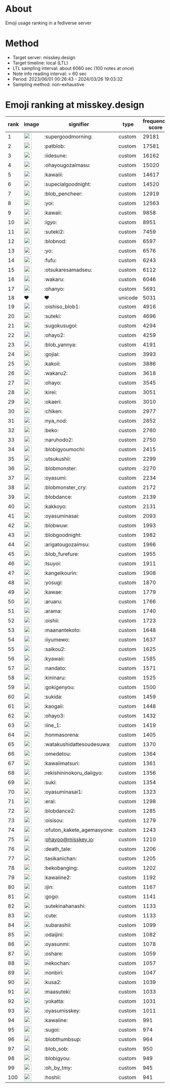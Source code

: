 # About
Emoji usage ranking in a fediverse server

# Method
- Target server: misskey.design
- Target timeline: local (LTL)
- LTL sampling interval: about 6060 sec (100 notes at once)
- Note info reading interval: > 60 sec
- Period: 2023/06/01 00:26:43 - 2024/03/26 19:03:32 
- Sampling method: non-exhaustive

# Emoji ranking at misskey.design

|rank|image|signifier|type|frequency score|
|----|----|----|----|----|
|1|<img height="24" src="https://misskey.design/emoji/supergoodmorning.webp">|:supergoodmorning:|custom|29181|
|2|<img height="24" src="https://misskey.design/emoji/patblob.webp">|:patblob:|custom|17581|
|3|<img height="24" src="https://misskey.design/emoji/iidesune.webp">|:iidesune:|custom|16162|
|4|<img height="24" src="https://misskey.design/emoji/ohayougozaimasu.webp">|:ohayougozaimasu:|custom|15020|
|5|<img height="24" src="https://misskey.design/emoji/kawaiii.webp">|:kawaiii:|custom|14617|
|6|<img height="24" src="https://misskey.design/emoji/supecialgoodnight.webp">|:supecialgoodnight:|custom|14520|
|7|<img height="24" src="https://misskey.design/emoji/blob_pencheer.webp">|:blob_pencheer:|custom|12919|
|8|<img height="24" src="https://misskey.design/emoji/yoi.webp">|:yoi:|custom|12563|
|9|<img height="24" src="https://misskey.design/emoji/kawaii.webp">|:kawaii:|custom|9858|
|10|<img height="24" src="https://misskey.design/emoji/igyo.webp">|:igyo:|custom|8951|
|11|<img height="24" src="https://misskey.design/emoji/suteki2.webp">|:suteki2:|custom|7459|
|12|<img height="24" src="https://misskey.design/emoji/blobnod.webp">|:blobnod:|custom|6597|
|13|<img height="24" src="https://misskey.design/emoji/yo.webp">|:yo:|custom|6576|
|14|<img height="24" src="https://misskey.design/emoji/fufu.webp">|:fufu:|custom|6243|
|15|<img height="24" src="https://misskey.design/emoji/otsukaresamadseu.webp">|:otsukaresamadseu:|custom|6112|
|16|<img height="24" src="https://misskey.design/emoji/wakaru.webp">|:wakaru:|custom|6046|
|17|<img height="24" src="https://misskey.design/emoji/ohanyo.webp">|:ohanyo:|custom|5691|
|18|❤|❤|unicode|5031|
|19|<img height="24" src="https://misskey.design/emoji/oishiso_blob1.webp">|:oishiso_blob1:|custom|4916|
|20|<img height="24" src="https://misskey.design/emoji/suteki.webp">|:suteki:|custom|4696|
|21|<img height="24" src="https://misskey.design/emoji/sugokusugoi.webp">|:sugokusugoi:|custom|4294|
|22|<img height="24" src="https://misskey.design/emoji/ohayo2.webp">|:ohayo2:|custom|4259|
|23|<img height="24" src="https://misskey.design/emoji/blob_yannya.webp">|:blob_yannya:|custom|4191|
|24|<img height="24" src="https://misskey.design/emoji/gojiai.webp">|:gojiai:|custom|3993|
|25|<img height="24" src="https://misskey.design/emoji/kakoii.webp">|:kakoii:|custom|3886|
|26|<img height="24" src="https://misskey.design/emoji/wakaru2.webp">|:wakaru2:|custom|3618|
|27|<img height="24" src="https://misskey.design/emoji/ohayo.webp">|:ohayo:|custom|3545|
|28|<img height="24" src="https://misskey.design/emoji/kirei.webp">|:kirei:|custom|3051|
|29|<img height="24" src="https://misskey.design/emoji/okaeri.webp">|:okaeri:|custom|3010|
|30|<img height="24" src="https://misskey.design/emoji/chiken.webp">|:chiken:|custom|2977|
|31|<img height="24" src="https://misskey.design/emoji/nya_nod.webp">|:nya_nod:|custom|2852|
|32|<img height="24" src="https://misskey.design/emoji/beko.webp">|:beko:|custom|2760|
|33|<img height="24" src="https://misskey.design/emoji/naruhodo2.webp">|:naruhodo2:|custom|2750|
|34|<img height="24" src="https://misskey.design/emoji/blobigyoumochi.webp">|:blobigyoumochi:|custom|2415|
|35|<img height="24" src="https://misskey.design/emoji/utsukushii.webp">|:utsukushii:|custom|2299|
|36|<img height="24" src="https://misskey.design/emoji/blobmonster.webp">|:blobmonster:|custom|2270|
|37|<img height="24" src="https://misskey.design/emoji/oyasumi.webp">|:oyasumi:|custom|2234|
|38|<img height="24" src="https://misskey.design/emoji/blobmonster_cry.webp">|:blobmonster_cry:|custom|2172|
|39|<img height="24" src="https://misskey.design/emoji/blobdance.webp">|:blobdance:|custom|2139|
|40|<img height="24" src="https://misskey.design/emoji/kakkoyo.webp">|:kakkoyo:|custom|2131|
|41|<img height="24" src="https://misskey.design/emoji/oyasuminasai.webp">|:oyasuminasai:|custom|2093|
|42|<img height="24" src="https://misskey.design/emoji/blobwuw.webp">|:blobwuw:|custom|1993|
|43|<img height="24" src="https://misskey.design/emoji/blobgoodnight.webp">|:blobgoodnight:|custom|1982|
|44|<img height="24" src="https://misskey.design/emoji/arigatougozaimsu.webp">|:arigatougozaimsu:|custom|1966|
|45|<img height="24" src="https://misskey.design/emoji/blob_furefure.webp">|:blob_furefure:|custom|1955|
|46|<img height="24" src="https://misskey.design/emoji/tsuyoi.webp">|:tsuyoi:|custom|1911|
|47|<img height="24" src="https://misskey.design/emoji/kangeikourin.webp">|:kangeikourin:|custom|1908|
|48|<img height="24" src="https://misskey.design/emoji/yosugi.webp">|:yosugi:|custom|1870|
|49|<img height="24" src="https://misskey.design/emoji/kawae.webp">|:kawae:|custom|1779|
|50|<img height="24" src="https://misskey.design/emoji/aruaru.webp">|:aruaru:|custom|1766|
|51|<img height="24" src="https://misskey.design/emoji/arama.webp">|:arama:|custom|1740|
|52|<img height="24" src="https://misskey.design/emoji/oishii.webp">|:oishii:|custom|1723|
|53|<img height="24" src="https://misskey.design/emoji/maanantekoto.webp">|:maanantekoto:|custom|1648|
|54|<img height="24" src="https://misskey.design/emoji/iiyumewo.webp">|:iiyumewo:|custom|1637|
|55|<img height="24" src="https://misskey.design/emoji/saikou2.webp">|:saikou2:|custom|1625|
|56|<img height="24" src="https://misskey.design/emoji/kyawaii.webp">|:kyawaii:|custom|1585|
|57|<img height="24" src="https://misskey.design/emoji/nandato.webp">|:nandato:|custom|1571|
|58|<img height="24" src="https://misskey.design/emoji/kininaru.webp">|:kininaru:|custom|1525|
|59|<img height="24" src="https://misskey.design/emoji/gokigenyou.webp">|:gokigenyou:|custom|1500|
|60|<img height="24" src="https://misskey.design/emoji/sukida.webp">|:sukida:|custom|1459|
|61|<img height="24" src="https://misskey.design/emoji/kaogaii.webp">|:kaogaii:|custom|1448|
|62|<img height="24" src="https://misskey.design/emoji/ohayo3.webp">|:ohayo3:|custom|1432|
|63|<img height="24" src="https://misskey.design/emoji/iine_1.webp">|:iine_1:|custom|1419|
|64|<img height="24" src="https://misskey.design/emoji/honmasorena.webp">|:honmasorena:|custom|1405|
|65|<img height="24" src="https://misskey.design/emoji/watakushidattesoudesuwa.webp">|:watakushidattesoudesuwa:|custom|1370|
|66|<img height="24" src="https://misskey.design/emoji/omedetou.webp">|:omedetou:|custom|1364|
|67|<img height="24" src="https://misskey.design/emoji/kawaiimatsuri.webp">|:kawaiimatsuri:|custom|1361|
|68|<img height="24" src="https://misskey.design/emoji/rekishininokoru_daiigyo.webp">|:rekishininokoru_daiigyo:|custom|1356|
|69|<img height="24" src="https://misskey.design/emoji/suki.webp">|:suki:|custom|1354|
|70|<img height="24" src="https://misskey.design/emoji/oyasuminasai1.webp">|:oyasuminasai1:|custom|1323|
|71|<img height="24" src="https://misskey.design/emoji/erai.webp">|:erai:|custom|1298|
|72|<img height="24" src="https://misskey.design/emoji/blobdance2.webp">|:blobdance2:|custom|1285|
|73|<img height="24" src="https://misskey.design/emoji/oisisou.webp">|:oisisou:|custom|1279|
|74|<img height="24" src="https://misskey.design/emoji/ofuton_kakete_agemasyone.webp">|:ofuton_kakete_agemasyone:|custom|1243|
|75|<img height="24" src="https://misskey.design/emoji/ohayoo.webp">|:ohayoo@misskey.io:|custom|1210|
|76|<img height="24" src="https://misskey.design/emoji/death_tale.webp">|:death_tale:|custom|1206|
|77|<img height="24" src="https://misskey.design/emoji/tasikanichan.webp">|:tasikanichan:|custom|1205|
|78|<img height="24" src="https://misskey.design/emoji/bekobanging.webp">|:bekobanging:|custom|1202|
|79|<img height="24" src="https://misskey.design/emoji/kawaiine2.webp">|:kawaiine2:|custom|1192|
|80|<img height="24" src="https://misskey.design/emoji/ijin.webp">|:ijin:|custom|1167|
|81|<img height="24" src="https://misskey.design/emoji/gogo.webp">|:gogo:|custom|1141|
|82|<img height="24" src="https://misskey.design/emoji/sutekinahanashi.webp">|:sutekinahanashi:|custom|1133|
|83|<img height="24" src="https://misskey.design/emoji/cute.webp">|:cute:|custom|1133|
|84|<img height="24" src="https://misskey.design/emoji/subarashii.webp">|:subarashii:|custom|1099|
|85|<img height="24" src="https://misskey.design/emoji/odaijini.webp">|:odaijini:|custom|1082|
|86|<img height="24" src="https://misskey.design/emoji/oyasunmi.webp">|:oyasunmi:|custom|1078|
|87|<img height="24" src="https://misskey.design/emoji/oshare.webp">|:oshare:|custom|1059|
|88|<img height="24" src="https://misskey.design/emoji/nekochan.webp">|:nekochan:|custom|1057|
|89|<img height="24" src="https://misskey.design/emoji/nonbiri.webp">|:nonbiri:|custom|1047|
|90|<img height="24" src="https://misskey.design/emoji/kusa2.webp">|:kusa2:|custom|1039|
|91|<img height="24" src="https://misskey.design/emoji/maasuteki.webp">|:maasuteki:|custom|1033|
|92|<img height="24" src="https://misskey.design/emoji/yokatta.webp">|:yokatta:|custom|1031|
|93|<img height="24" src="https://misskey.design/emoji/oyasumisskey.webp">|:oyasumisskey:|custom|1011|
|94|<img height="24" src="https://misskey.design/emoji/kawaiine.webp">|:kawaiine:|custom|991|
|95|<img height="24" src="https://misskey.design/emoji/sugoi.webp">|:sugoi:|custom|974|
|96|<img height="24" src="https://misskey.design/emoji/blobthumbsup.webp">|:blobthumbsup:|custom|964|
|97|<img height="24" src="https://misskey.design/emoji/blob_sob.webp">|:blob_sob:|custom|950|
|98|<img height="24" src="https://misskey.design/emoji/blobigyou.webp">|:blobigyou:|custom|949|
|99|<img height="24" src="https://misskey.design/emoji/oh_by_tmy.webp">|:oh_by_tmy:|custom|945|
|100|<img height="24" src="https://misskey.design/emoji/hoshii.webp">|:hoshii:|custom|941|
